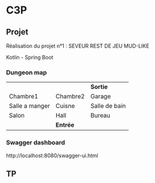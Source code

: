 # C3P

## Projet
Réalisation du projet n°1 :
SEVEUR REST DE JEU MUD-LIKE

Kotlin - Spring Boot

### Dungeon map

|                |                         		   |						             	  |
|----------------|-------------------------------|----------------------------|
|                |                              |**Sortie**                   |
|Chambre1        |Chambre2                      |Garage                       |
|Salle a manger  |Cuisne                        |Salle de bain                |
|Salon           |Hall                          |Bureau                       |
|                |**Entrée**                    |                             |


### Swagger dashboard
http://localhost:8080/swagger-ui.html

## TP
